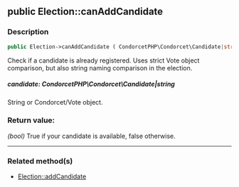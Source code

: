 ## public Election::canAddCandidate

### Description    

```php
public Election->canAddCandidate ( CondorcetPHP\Condorcet\Candidate|string candidate ) : bool
```

Check if a candidate is already registered. Uses strict Vote object comparison, but also string naming comparison in the election.
    

##### **candidate:** *CondorcetPHP\Condorcet\Candidate|string*   
String or Condorcet/Vote object.    


### Return value:   

*(bool)* True if your candidate is available, false otherwise.


---------------------------------------

### Related method(s)      

* [Election::addCandidate](../Election%20Class/public%20Election--addCandidate.md)    
